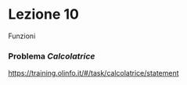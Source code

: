 # Lezione 10

Funzioni


### Problema _Calcolatrice_

https://training.olinfo.it/#/task/calcolatrice/statement